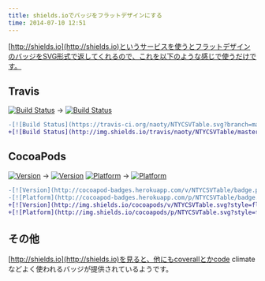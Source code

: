 ```yaml
---
title: shields.ioでバッジをフラットデザインにする
time: 2014-07-10 12:51
---
```


[http://shields.io](http://shields.io)というサービスを使うとフラットデザインのバッジをSVG形式で返してくれるので、これを以下のような感じで使うだけです。

## Travis
[![Build Status](https://travis-ci.org/naoty/NTYCSVTable.svg?branch=master)](https://travis-ci.org/naoty/NTYCSVTable) -> [![Build Status](http://img.shields.io/travis/naoty/NTYCSVTable/master.svg?style=flat)](https://travis-ci.org/naoty/NTYCSVTable)

```diff
-[![Build Status](https://travis-ci.org/naoty/NTYCSVTable.svg?branch=master)](https://travis-ci.org/naoty/NTYCSVTable)
+[![Build Status](http://img.shields.io/travis/naoty/NTYCSVTable/master.svg?style=flat)](https://travis-ci.org/naoty/NTYCSVTable)
```

## CocoaPods
[![Version](http://cocoapod-badges.herokuapp.com/v/NTYCSVTable/badge.png)](http://cocoadocs.org/docsets/NTYCSVTable) -> [![Version](http://img.shields.io/cocoapods/v/NTYCSVTable.svg?style=flat)](http://cocoadocs.org/docsets/NTYCSVTable)
[![Platform](http://cocoapod-badges.herokuapp.com/p/NTYCSVTable/badge.png)](http://cocoadocs.org/docsets/NTYCSVTable) -> [![Platform](http://img.shields.io/cocoapods/p/NTYCSVTable.svg?style=flat)](http://cocoadocs.org/docsets/NTYCSVTable)

```diff
-[![Version](http://cocoapod-badges.herokuapp.com/v/NTYCSVTable/badge.png)](http://cocoadocs.org/docsets/NTYCSVTable)
-[![Platform](http://cocoapod-badges.herokuapp.com/p/NTYCSVTable/badge.png)](http://cocoadocs.org/docsets/NTYCSVTable)
+[![Version](http://img.shields.io/cocoapods/v/NTYCSVTable.svg?style=flat)](http://cocoadocs.org/docsets/NTYCSVTable)
+[![Platform](http://img.shields.io/cocoapods/p/NTYCSVTable.svg?style=flat)](http://cocoadocs.org/docsets/NTYCSVTable)
```

## その他
[http://shields.io](http://shields.io)を見ると、他にもcoverallとかcode climateなどよく使われるバッジが提供されているようです。
